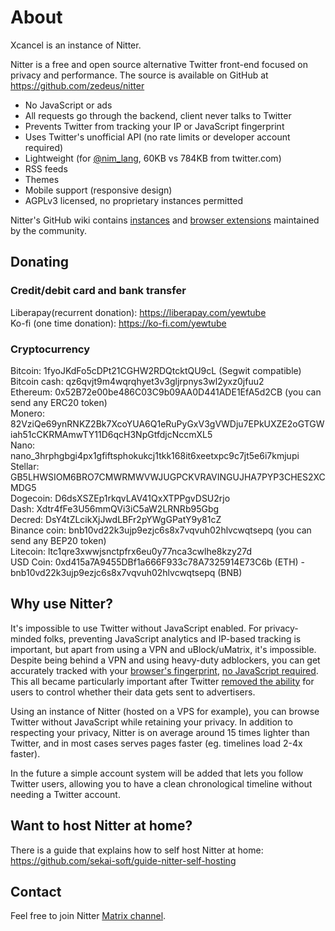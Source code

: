 # About

Xcancel is an instance of Nitter.

Nitter is a free and open source alternative Twitter front-end focused on
privacy and performance. The source is available on GitHub at
<https://github.com/zedeus/nitter>

* No JavaScript or ads
* All requests go through the backend, client never talks to Twitter
* Prevents Twitter from tracking your IP or JavaScript fingerprint
* Uses Twitter's unofficial API (no rate limits or developer account required)
* Lightweight (for [@nim_lang](/nim_lang), 60KB vs 784KB from twitter.com)
* RSS feeds
* Themes
* Mobile support (responsive design)
* AGPLv3 licensed, no proprietary instances permitted

Nitter's GitHub wiki contains
[instances](https://github.com/zedeus/nitter/wiki/Instances) and
[browser extensions](https://github.com/zedeus/nitter/wiki/Extensions)
maintained by the community.

## Donating

### Credit/debit card and bank transfer

Liberapay(recurrent donation): <https://liberapay.com/yewtube> \
Ko-fi (one time donation): <https://ko-fi.com/yewtube>

### Cryptocurrency

Bitcoin: 1fyoJKdFo5cDPt21CGHW2RDQtcktQU9cL (Segwit compatible) \
Bitcoin cash: qz6qvjt9m4wqrqhyet3v3gljrpnys3wl2yxz0jfuu2 \
Ethereum: 0x52B72e00be486C03C9b09AA0D441ADE1EfA5d2CB (you can send any ERC20 token) \
Monero: 82VziQe69ynRNKZ2Bk7XcoYUA6Q1eRuPyGxV3gVWDju7EPkUXZE2oGTGWiah51cCKRMAmwTY11D6qcH3NpGtfdjcNccmXL5 \
Nano: nano_3hrphgbgi4px1gfiftsphokukcj1tkk168it6xeetxpc9c7jt5e6i7kmjupi \
Stellar: GB5LHWSIOM6BRO7CMWRMWVWJUGPCKVRAVINGUJHA7PYP3CHES2XCMDG5 \
Dogecoin: D6dsXSZEp1rkqvLAV41QxXTPPgvDSU2rjo \
Dash: Xdtr4fFe3U56mmQVi3iC5aW2LRNRb95Gbg \
Decred: DsY4tZLcikXjJwdLBFr2pYWgGPatY9y81cZ \
Binance coin: bnb10vd22k3ujp9ezjc6s8x7vqvuh02hlvcwqtsepq (you can send any BEP20 token) \
Litecoin: ltc1qre3xwwjsnctpfrx6eu0y77nca3cwlhe8kzy27d \
USD Coin: 0xd415a7A9455DBf1a666F933c78A7325914E73C6b (ETH) - bnb10vd22k3ujp9ezjc6s8x7vqvuh02hlvcwqtsepq (BNB)

## Why use Nitter?

It's impossible to use Twitter without JavaScript enabled. For privacy-minded
folks, preventing JavaScript analytics and IP-based tracking is important, but
apart from using a VPN and uBlock/uMatrix, it's impossible. Despite being behind
a VPN and using heavy-duty adblockers, you can get accurately tracked with your
[browser's fingerprint](https://restoreprivacy.com/browser-fingerprinting/),
[no JavaScript required](https://noscriptfingerprint.com/). This all became
particularly important after Twitter [removed the
ability](https://www.eff.org/deeplinks/2020/04/twitter-removes-privacy-option-and-shows-why-we-need-strong-privacy-laws)
for users to control whether their data gets sent to advertisers.

Using an instance of Nitter (hosted on a VPS for example), you can browse
Twitter without JavaScript while retaining your privacy. In addition to
respecting your privacy, Nitter is on average around 15 times lighter than
Twitter, and in most cases serves pages faster (eg. timelines load 2-4x faster).

In the future a simple account system will be added that lets you follow Twitter
users, allowing you to have a clean chronological timeline without needing a
Twitter account.

## Want to host Nitter at home?

There is a guide that explains how to self host Nitter at home: <https://github.com/sekai-soft/guide-nitter-self-hosting>

## Contact

Feel free to join Nitter [Matrix channel](https://matrix.to/#/#nitter:matrix.org).

